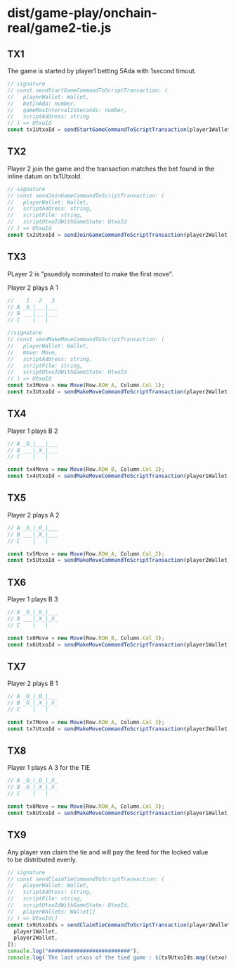# dist/game-play/onchain-real/game2-tie.js

## TX1

The game is started by player1 betting 5Ada with 1second timout.

```typescript
// signature
// const sendStartGameCommandToScriptTransaction: (
//   playerWallet: Wallet,
//   betInAda: number,
//   gameMaxIntervalInSeconds: number,
//   scriptAddress: string
// ) => UtxoId
const tx1UtxoId = sendStartGameCommandToScriptTransaction(player1Wallet, 5, 1, scriptAddress);
```

## TX2

Player 2 join the game and the transaction matches the bet found in the inline datum on tx1UtxoId.

```typescript
// signature
// const sendJoinGameCommandToScriptTransaction: (
//   playerWallet: Wallet,
//   scriptAddress: string,
//   scriptFile: string,
//   scriptUtxoIdWithGameState: UtxoId
// ) => UtxoId
const tx2UtxoId = sendJoinGameCommandToScriptTransaction(player2Wallet, scriptAddress, scriptFile, tx1UtxoId);
```

## TX3

PLayer 2 is "psuedoly nominated to make the first move".

Player 2  plays A 1
```typescript
//    1   2   3
// A _O_|___|___
// B ___|___|___
// C    |   |

//signature
// const sendMakeMoveCommandToScriptTransaction: (
//   playerWallet: Wallet,
//   move: Move,
//   scriptAddress: string,
//   scriptFile: string,
//   scriptUtxoIdWithGameState: UtxoId
// ) => UtxoId
const tx3Move = new Move(Row.ROW_A, Column.Col_1);
const tx3UtxoId = sendMakeMoveCommandToScriptTransaction(player2Wallet, tx3Move, scriptAddress, scriptFile, tx2UtxoId);
```

## TX4

Player 1  plays B 2

```typescript
// A _O_|___|___
// B ___|_X_|___
// C    |   |

const tx4Move = new Move(Row.ROW_B, Column.Col_2);
const tx4UtxoId = sendMakeMoveCommandToScriptTransaction(player1Wallet, tx4Move, scriptAddress, scriptFile, tx3UtxoId);
```

## TX5

Player 2  plays A 2

```typescript
// A _O_|_O_|___
// B ___|_X_|___
// C    |   |

const tx5Move = new Move(Row.ROW_A, Column.Col_2);
const tx5UtxoId = sendMakeMoveCommandToScriptTransaction(player2Wallet, tx5Move, scriptAddress, scriptFile, tx4UtxoId);
```

## TX6

Player 1  plays B 3

```typescript
// A _O_|_O_|___
// B ___|_X_|_X_
// C    |   |

const tx6Move = new Move(Row.ROW_B, Column.Col_3);
const tx6UtxoId = sendMakeMoveCommandToScriptTransaction(player1Wallet, tx6Move, scriptAddress, scriptFile, tx5UtxoId);
```

## TX7

Player 2  plays B 1 

```typescript
// A _O_|_O_|___
// B _O_|_X_|_X_
// C    |   |

const tx7Move = new Move(Row.ROW_A, Column.Col_3);
const tx7UtxoId = sendMakeMoveCommandToScriptTransaction(player2Wallet, tx7Move, scriptAddress, scriptFile, tx6UtxoId);
```

## TX8

Player 1  plays A 3 for the TIE

```typescript
// A _O_|_O_|_X_
// B _O_|_X_|_X_
// C    |   |

const tx8Move = new Move(Row.ROW_A, Column.Col_3);
const tx8UtxoId = sendMakeMoveCommandToScriptTransaction(player1Wallet, tx8Move, scriptAddress, scriptFile, tx7UtxoId);

```

## TX9

Any player van claim the tie and will pay the feed for the locked value  
to be distributed evenly.

```typescript
// signature
// const sendClaimTieCommandToScriptTransaction: (
//   playerWallet: Wallet,
//   scriptAddress: string,
//   scriptFile: string,
//   scriptUtxoIdWithGameState: UtxoId,
//   playerWallets: Wallet[]
// ) => UtxoId[] 
const tx9UtxoIds = sendClaimTieCommandToScriptTransaction(player2Wallet, scriptAddress, scriptFile, tx8UtxoId, [
  player1Wallet,
  player2Wallet,
]);
console.log("##########################");
console.log(`The last utxos of the tied game : ${tx9UtxoIds.map((utxo) => utxo.toString()).join(" ")}`);

```
